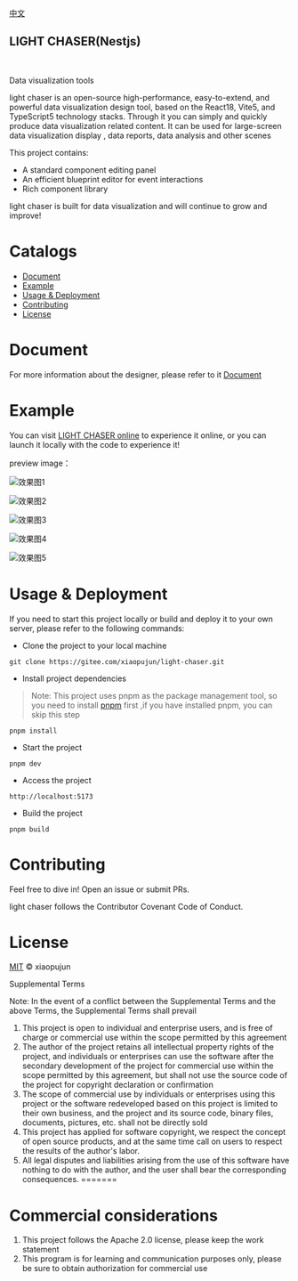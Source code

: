 [中文](README_ZH.md)

<h2> LIGHT CHASER(Nestjs)</h2>

<p>
    <img alt="" src="https://img.shields.io/badge/version-v1.5.0-blue">
    <img alt="" src="https://img.shields.io/badge/TypeScript-blue">
    <img alt="" src="https://img.shields.io/badge/React-61daeb?logoColor=08CE5D">
    <img alt="" src="https://img.shields.io/badge/Vite-purple">
    <img alt="" src="https://img.shields.io/badge/Mobx-FFEB0B">
</p>

<p>Data visualization tools</p>

light chaser is an open-source high-performance, easy-to-extend, and powerful data visualization design tool, based on the React18, Vite5, and TypeScript5 technology stacks.
Through it you can simply and quickly produce data visualization related content. It can be used for large-screen data
visualization display , data reports, data analysis and other scenes

This project contains:

- A standard component editing panel
- An efficient blueprint editor for event interactions
- Rich component library

light chaser is built for data visualization and will continue to grow and improve!

# Catalogs

- [Document](#document)
- [Example](#example)
- [Usage & Deployment](#usage--deployment)
- [Contributing](#contributing)
- [License](#license)

# Document

For more information about the designer, please refer to it
[Document](http://114.55.91.77:3000/docs)

# Example

You can visit [LIGHT CHASER online](http://114.55.91.77/light-chaser-app/#) to experience it online, or you can
launch it locally with the code to experience it!

preview image：

![效果图1](https://s2.loli.net/2025/08/23/BO2AiFes7vwlkL6.jpg)

![效果图2](https://s2.loli.net/2025/08/23/qTlnx7LOWUKaYRA.jpg)

![效果图3](https://s2.loli.net/2025/08/23/IpBrYJAO4nyPGil.jpg)

![效果图4](https://s2.loli.net/2025/08/23/zREQuATd3GyCUvx.jpg)

![效果图5](https://s2.loli.net/2025/08/23/iOSYhAMQPGj5e3V.jpg)

# Usage & Deployment

If you need to start this project locally or build and deploy it to your own server, please refer to the following
commands:

- Clone the project to your local machine

```shell
git clone https://gitee.com/xiaopujun/light-chaser.git
```

- Install project dependencies

> Note: This project uses pnpm as the package management tool, so you need to install [pnpm](https://pnpm.io/) first
> ,if you have installed pnpm, you can skip this step

```shell
pnpm install
```

- Start the project

```shell
pnpm dev
```

- Access the project

```shell
http://localhost:5173
```

- Build the project

```shell
pnpm build
```

# Contributing

Feel free to dive in! Open an issue or submit PRs.

light chaser follows the Contributor Covenant Code of Conduct.



# License

[MIT](LICENSE) © xiaopujun

Supplemental Terms

Note: In the event of a conflict between the Supplemental Terms and the above Terms, the Supplemental Terms shall prevail

1. This project is open to individual and enterprise users, and is free of charge or commercial use within the scope permitted by this agreement
2. The author of the project retains all intellectual property rights of the project, and individuals or enterprises can use the software after the secondary development of the project for commercial use within the scope permitted by this agreement, but shall not use the source code of the project for copyright declaration or confirmation
3. The scope of commercial use by individuals or enterprises using this project or the software redeveloped based on this project is limited to their own business, and the project and its source code, binary files, documents, pictures, etc. shall not be directly sold
4. This project has applied for software copyright, we respect the concept of open source products, and at the same time call on users to respect the results of the author's labor.
5. All legal disputes and liabilities arising from the use of this software have nothing to do with the author, and the user shall bear the corresponding consequences.
=======
# Commercial considerations


1. This project follows the Apache 2.0 license, please keep the work statement
2. This program is for learning and communication purposes only, please be sure to obtain authorization for commercial use
